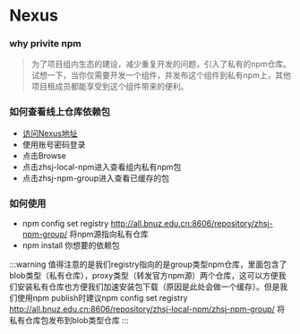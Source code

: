 # Nexus

### why privite npm
>为了项目组内生态的建设，减少重复开发的问题，引入了私有的npm仓库。试想一下，当你仅需要开发一个组件，并发布这个组件到私有npm上，其他项目租成员都能享受到这个组件带来的便利。

### 如何查看线上仓库依赖包
+ [访问Nexus地址](http://all.bnuz.edu.cn:8606/#browse/browse)
+ 使用账号密码登录
+ 点击Browse
+ 点击zhsj-local-npm进入查看组内私有npm包
+ 点击zhsj-npm-group进入查看已缓存的包

### 如何使用
+ npm config set registry http://all.bnuz.edu.cn:8606/repository/zhsj-npm-group/ 将npm源指向私有仓库
+ npm install 你想要的依赖包

:::warning
值得注意的是我们registry指向的是group类型npm仓库，里面包含了blob类型（私有仓库），proxy类型（转发官方npm源）两个仓库，这可以方便我们安装私有仓库也方便我们加速安装包下载（原因是此处会做一个缓存）。但是我们使用npm publish时建议npm config set registry http://all.bnuz.edu.cn:8606/repository/zhsj-local-npm/zhsj-npm-group/  将私有仓库包发布到blob类型仓库
:::